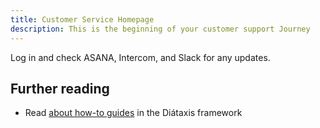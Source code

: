 ```yaml
---
title: Customer Service Homepage
description: This is the beginning of your customer support Journey
---
```


Log in and check ASANA, Intercom, and Slack for any updates.

## Further reading

- Read [about how-to guides](https://diataxis.fr/how-to-guides/) in the Diátaxis framework
